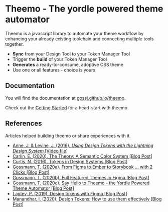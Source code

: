 # Theemo - The yordle powered theme automator

Theemo is a javascript library to automate your theme workflow by enhancing your
already existing toolchain and connecting multiple tools together.

- **Sync** from your Design Tool to your Token Manager Tool
- Trigger the **build** of your Token Manager Tool
- **Generates** a ready-to-consume, adoptive CSS theme
- Use one or all features - choice is yours

## Documentation

You will find the documentation at
[gossi.github.io/theemo](https://gossi.github.io/theemo).

Check out the [Getting
Started](https://gossi.github.io/theemo/docs/getting-started) for a head-start
with theemo.

## References

Articles helped building theemo or share experiences with it.

- [Anne, J. & Levine, J. (2016). *Using Design Tokens with the Lightning Design System*
  [Video file]](https://www.youtube.com/watch?v=wDBEc3dJJV8)
- [Carlin, E. (2020). The Theory: A Semantic Color System [Blog Post]](https://dev.to/ynab/a-semantic-color-system-the-theory-hk7)
- [Curtis, N. (2016). Tokens in Design Systems [Blog Post]](https://medium.com/eightshapes-llc/tokens-in-design-systems-25dd82d58421)
- [Gossmann, T. (2020a). From Figma to Ember to Storybook … with 2 Clicks [Blog
  Post]](https://gos.si/blog/from-figma-to-ember-to-storybook-with-2-clicks)
- [Gossmann, T. (2020b). Full Featured Themes in Figma [Blog Post]](https://gos.si/blog/full-featured-themes-in-figma)
- [Gossmann, T. (2020c). Say Hello to Theemo - the Yordle Powered Theme
  Automator [Blog Post]](https://gos.si/blog/say-hello-to-theemo---the-yordle-powered-theme-automator)
- [Laptev, P. (2019). Design tokens with Figma [Blog Post]](https://blog.prototypr.io/design-tokens-with-figma-aef25c42430f)
- [Manandhar, I. (2020). Design Tokens: How to use them effectively [Blog
  Post]](https://uxdesign.cc/design-tokens-how-to-use-them-effectively-d495ff05cbbf)
